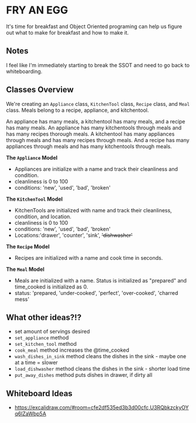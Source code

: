 # FRY AN EGG

It's time for breakfast and Object Oriented programing can help us figure out what to make for breakfast and how to make it. 

## Notes
I feel like I'm immediately starting to break the SSOT and need to go back to whiteboarding.

## Classes Overview
We're creating an `Appliance` class, `KitchenTool` class, `Recipe` class, and `Meal` class. Meals belong to a recipe, appliance, and kitchentool.

An appliance has many meals, a kitchentool has many meals, and a recipe has many meals. An appliance has many kitchentools through meals and has many recipes thorough meals. A kitchentool has many appliances through meals and has many recipes through meals. And a recipe has many appliances through meals and has many kitchentools through meals. 

**The `Appliance` Model**

- Appliances are initialize with a name and track their cleanliness and condition.
- cleanliness is 0 to 100
- conditions: 'new', 'used', 'bad', 'broken'

**The `KitchenTool` Model**

- KitchenTools are initialized with name and track their cleanliness, condition, and location.
- cleanliness is 0 to 100
- conditions: 'new', 'used', 'bad', 'broken'
- Locations:'drawer', 'counter', 'sink', ~~'dishwasher'~~

**The `Recipe` Model**

- Recipes are initialized with a name and cook time in seconds.

**The `Meal` Model**

- Meals are initialized with a name. Status is initialized as "prepared" and time_cooked is initialized as 0.
- status: 'prepared, 'under-cooked', 'perfect', 'over-cooked', 'charred mess'

## What other ideas?!?
- set amount of servings desired
- `set_appliance` method
- `set_kitchen_tool` method
- `cook_meal` method increases the @time_cooked
- `wash_dishes_in_sink` method cleans the dishes in the sink - maybe one at a time = slower
- `load_dishwasher` method cleans the dishes in the sink - shorter load time
- `put_away_dishes` method puts dishes in drawer, if dirty all 

## Whiteboard Ideas
- https://excalidraw.com/#room=cfe2df535ed3b3d00cfc,U3RQbkzckyOYq6lZaWbp5A


